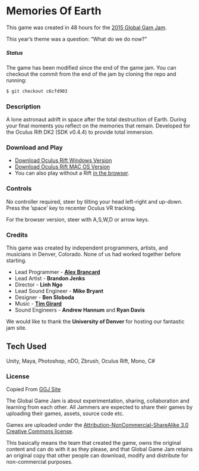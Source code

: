 # Memories Of Earth
This game was created in 48 hours for the [2015 Global Gam Jam](http://globalgamejam.org/2015/games/memories-earth).

This year’s theme was a question: “What do we do now?”

##### Status
The game has been modified since the end of the game jam. You can checkout the commit from the end of the jam by cloning the repo and running: 
```sh
$ git checkout c6cfd903
```

### Description

A lone astronaut adrift in space after the total destruction of Earth. During your final moments you reflect on the memories that remain. Developed for the Oculus Rift DK2 (SDK v0.4.4) to provide total immersion.

### Download and Play

- [Download Oculus Rift Windows Version](http://lookingwestapps.com/MOE/MemoriesOfEarthWin.zip)
- [Download Oculus Rift MAC OS Version](http://lookingwestapps.com/MOE/MemoriesOfEarthMac.zip)
- You can also play without a Rift [in the browser](http://lookingwestapps.com/MOE/MemoriesOfEarthVR.html).

### Controls

No controller required, steer by tilting your head left-right and up-down. Press the ’space’ key to recenter Oculus VR tracking. 

For the browser version, steer with A,S,W,D or arrow keys.

### Credits
This game was created by independent programmers, artists, and musicians in Denver, Colorado. None of us had worked together before starting.

- Lead Programmer - **[Alex Brancard](http://lookingwestapps.com)**
- Lead Artist - **Brandon Jenks**
- Director - **Linh Ngo** 
- Lead Sound Engineer - **Mike Bryant**
- Designer - **Ben Sloboda**
- Music - **[Tim Girard](http://thetimgirard.com)**
- Sound Engineers - **Andrew Hannum** and **Ryan Davis**

We would like to thank the **University of Denver** for hosting our fantastic jam site.

## Tech Used
 Unity, Maya, Photoshop, nDO, Zbrush, Oculus Rift, Mono, C#


### License 
Copied From [GGJ Site](http://globalgamejam.org/legal-policies)

The Global Game Jam is about experimentation, sharing, collaboration and learning from each other. All Jammers are expected to share their games by uploading their games, assets, source code etc.

Games are uploaded under the [Attribution-NonCommercial-ShareAlike 3.0 Creative Commons license](http://creativecommons.org/licenses/by-nc-sa/3.0/).

This basically means the team that created the game, owns the original content and can do with it as they please, and that Global Game Jam retains an original copy that other people can download, modify and distribute for non-commercial purposes. 